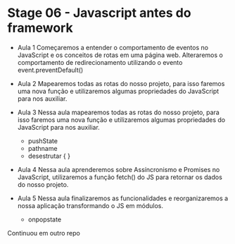 # Stage 06 - Javascript antes do framework

- Aula 1
Começaremos a entender o comportamento de eventos no JavaScript e os conceitos de rotas em uma página web. Alteraremos o comportamento de redirecionamento utilizando o evento event.preventDefault()

- Aula 2
Mapearemos todas as rotas do nosso projeto, para isso faremos uma nova função e utilizaremos algumas propriedades do JavaScript para nos auxiliar.

- Aula 3
Nessa aula mapearemos todas as rotas do nosso projeto, para isso faremos uma nova função e utilizaremos algumas propriedades do JavaScript para nos auxiliar.

    - pushState
    - pathname 
    - desestrutar { }

- Aula 4
Nessa aula aprenderemos sobre Assíncronismo e Promises no JavaScript, utilizaremos a função fetch() do JS para retornar os dados do nosso projeto.

- Aula 5
Nessa aula finalizaremos as funcionalidades e reorganizaremos a nossa aplicação transformando o JS em módulos.
    - onpopstate

Continuou em outro repo

